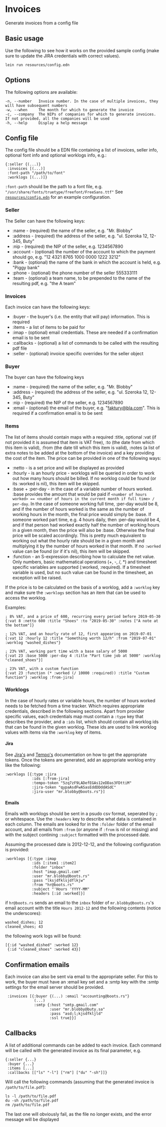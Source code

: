 # Invoices

Generate invoices from a config file

## Basic usage

Use the following to see how it works on the provided sample config (make sure to update
the JIRA credentials with correct values).

    lein run resources/config.edn


## Options

The following options are available:

    -n, --number   Invoice number. In the case of multiple invoices, they will have subsequent numbers
    -w, --when     The month for which to generate the invoice
    -c, --company  The NIPs of companies for which to generate invoices. If not provided, all the companies will be used
    -h, --help     Display a help message

## Config file

The config file should be a EDN file containing a list of invoices, seller info,
optional font info and optional worklogs info, e.g.:

    {:seller {(...)}
     :invoices [(...)]
     :font-path "/path/to/font"
     :worklogs [(...)]}


`:font-path` should be the path to a font file, e.g. `"/usr/share/fonts/truetype/freefont/FreeSans.ttf"`
See [`resources/config.edn`](https://github.com/mruwnik/invoices/blob/master/resources/config.edn) for an example configuration.

 ### Seller

 The Seller can have the following keys:

 * :name    - (required) the name of the seller, e.g. "Mr. Blobby"
 * :address - (required) the address of the seller, e.g. "ul. Szeroka 12, 12-345, Buty"
 * :nip     - (required) the NIP of the seller, e.g. 1234567890
 * :account - (optional) the number of the account to which the payment should go, e.g. "12 4321 8765 1000 0000 1222 3212"
 * :bank    - (optional) the name of the bank in which the account is held, e.g. "Piggy bank"
 * :phone   - (optional) the phone number of the seller 555333111
 * :team    - (optional) a team name, to be prepended to the name of the resulting pdf, e.g. "the A team"

### Invoices

Each invoice can have the following keys:

 * :buyer       - the buyer's (i.e. the entity that will pay) information. This is required
 * :items       - a list of items to be paid for
 * :imap        - (optional) email credentials. These are needed if a confirmation email is to be sent
 * :callbacks   - (optional) a list of commands to be called with the resulting pdf file
 * :seller      - (optional) invoice specific overrides for the seller object

### Buyer

The buyer can have the following keys

 * :name    - (required) the name of the seller, e.g. "Mr. Blobby"
 * :address - (required) the address of the seller, e.g. "ul. Szeroka 12, 12-345, Buty"
 * :nip     - (required) the NIP of the seller, e.g. 1234567890
 * :email   - (optional) the email of the buyer, e.g. "faktury@bla.com". This is required if a confirmation email is to be sent

### Items

The list of items should contain maps with a required :title, optional :vat (if not provided it is assumed that
item is VAT free), :to (the date from which this item is valid), :from (the date till which this item is valid),
:notes (a list of extra notes to be added at the bottom of the invoice) and a key providing the cost of the item.
The price can be provided in one of the following ways:

 * :netto            - is a set price and will be displayed as provided
 * :hourly           - is an hourly price - worklogs will be queried in order to work out how many hours should be billed.
                       If no worklog could be found (or its :worked is nil), this item will be skipped.
 * :base + :per-day  - in the case of a variable number of hours worked. :base provides the amount that would be paid
                       if `<number of hours worked> == <number of hours in the current month if full time> / per-day`.
                       In the case of someone working full time, :per-day would be 8, and if the number of hours worked
                       is the same as the number of working hours in the month, the final price would simply be :base.
                       If someone worked part time, e.g. 4 hours daily, then :per-day would be 4, and if that person
                       had worked exactly half the number of working hours in a given month, then the price will also
                       be :base. Otherwise the final price will be scaled accordingly. This is pretty much equivalent
                       to working out what the hourly rate should be in a given month and multiplying it by the number
                       of hours worked in that month. If no `:worked` value can be found (or if it's nil), this item
                       will be skipped.
 * :function         - an S-expression describing how to calculate the net value. Only numbers, basic mathematical
                       operations (+, -, /, *) and timesheet specific variables are supported (:worked, :required).
                       If a timesheet variable is used, but no such value can be found in the timesheet, an exception
                       will be raised.

If the price is to be calculated on the basis of a worklog, add a `:worklog` key
and make sure the `:worklogs` section has an item that can be used to access the worklog.

Examples:

    ; 8% VAT, and a price of 600, recurring every period before 2019-05-30
    {:vat 8 :netto 600 :title "Shoes" :to "2019-05-30" :notes ["A note at the bottom"]}

    ; 12% VAT, and an hourly rate of 12, first appearing on 2019-07-01
    {:vat 12 :hourly 12 :title "Something worth 12/h" :from "2019-07-01" :worklog "washed_dishes"}

    ; 23% VAT, working part time with a base salary of 5000
    {:vat 23 :base 5000 :per-day 4 :title "Part time job at 5000" :worklog "cleaned_shoes"}]

    ; 23% VAT, with a custom function
    {:vat 23 :function (* :worked (/ 10000 :required)) :title "Custom function"} :worklog :from-jira]


### Worklogs

In the case of hourly rates or variable hours, the number of hours worked needs to be fetched
from a time tracker. Which requires appropriate credentials, described in the
following sections. Apart from provider specific values, each credentials map
must contain a `:type` key that describes the provider, and a `:ids` list, which
should contain all worklog ids that can be found in the given worklog. These ids
are used to link worklog values with items via the `:worklog` key of items.

#### Jira

See [Jira's](https://developer.atlassian.com/cloud/jira/platform/jira-rest-api-basic-authentication/)
and [Tempo's](https://tempo-io.atlassian.net/wiki/spaces/KB/pages/199065601/How+to+use+Tempo+Cloud+REST+APIs)
documentation on how to get the appropriate tokens. Once the tokens are generated, add an appropriate
worklog entry like the following:

    :worklogs [{:type :jira
                :ids [:from-jira]
                :tempo-token "5zq7zF9LADefEGAs12eDDas3FDttiM"
                :jira-token "qypaAsdFwASasEddDDddASdC"
                :jira-user "mr.blobby@boots.rs"}]

#### Emails

Emails with worklogs should be sent in a psudo csv format, seperated by `;` or
whitespace. Use the `:headers` key to describe what data is contained in each
column.
The emails are looked for in the `:folder` folder of the email account, and all
emails from `:from` (or anyone if `:from` is nil or missing) and with the subject
contining `:subject` formatted with the processed date.

Assuming the processed date is 2012-12-12, and the following configuration is provided:

    :worklogs [{:type :imap
                :ids [:item1 :item2]
                :folder "inbox"
                :host "imap.gmail.com"
                :user "mr.blobby@boots.rs"
                :pass "lksjdfklsjdflkjw"
                :from "hr@boots.rs"
                :subject "'Hours 'YYYY-MM"
                :headers [:id :worked]}]

if `hr@boots.rs` sends an email to the `inbox` folder of `mr.blobby@boots.rs`'s
email account with the title `Hours 2012-12` and the following contents (notice the underscores):

    washed_dishes; 12
    cleaned_shoes; 43

the following work logs will be found:

    [{:id "washed_dished" :worked 12}
     {:id "cleaned_shoes" :worked 43}]

## Confirmation emails

Each invoice can also be sent via email to the appropriate seller. For this to work, the buyer must
have an :email key set and a :smtp key with the :smtp settings for the email server should be provided.

     :invoices [{:buyer {(...) :email "accounting@boots.rs"}
                 (...)
                 :smtp {:host "smtp.gmail.com"
                        :user "mr.blobby@buty.sa"
                        :pass "asd;l;kjsdfkljld"
                        :ssl true}}]

## Callbacks

A list of additional commands can be added to each invoice. Each command will be called with
the generated invoice as its final parameter, e.g.

    {:seller {...}
     :buyer {...}
     :items [...]
     :callbacks [["ls" "-l"] ["rm"] ["du" "-sh"]]}

Will call the following commands (assuming that the generated invoice is `/path/to/file.pdf`):

    ls -l /path/to/file.pdf
    du -sh /path/to/file.pdf
    rm /path/to/file.pdf

The last one will obviously fail, as the file no longer exists, and the error message will be displayed
